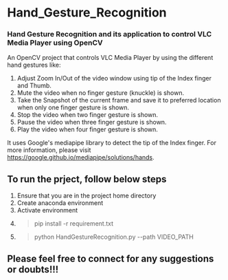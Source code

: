 # Hand_Gesture_Recognition

### Hand Gesture Recognition and its application to control VLC Media Player using OpenCV

An OpenCV project that controls VLC Media Player by using the different hand gestures like:
1. Adjust Zoom In/Out of the video window using tip of the Index finger and Thumb.
2. Mute the video when no finger gesture (knuckle) is shown.
3. Take the Snapshot of the current frame and save it to preferred location when only one finger gesture is shown.
4. Stop the video when two finger gesture is shown.
5. Pause the video when three finger gesture is shown.
6. Play the video when four finger gesture is shown.

It uses Google's mediapipe library to detect the tip of the Index finger. For more information, please visit https://google.github.io/mediapipe/solutions/hands.

## To run the prject, follow below steps
1. Ensure that you are in the project home directory
2. Create anaconda environment
3. Activate environment
4. >pip install -r requirement.txt
5. >python HandGestureRecognition.py --path VIDEO_PATH

## Please feel free to connect for any suggestions or doubts!!!
